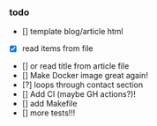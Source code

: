 ### todo

- [] template blog/article html
- [x] read items from file
- [] or read title from article file
- [] Make Docker image great again! 
- [?] loops through contact section
- [] Add CI (maybe GH actions?)!
- [] add Makefile
- [] more tests!!!

